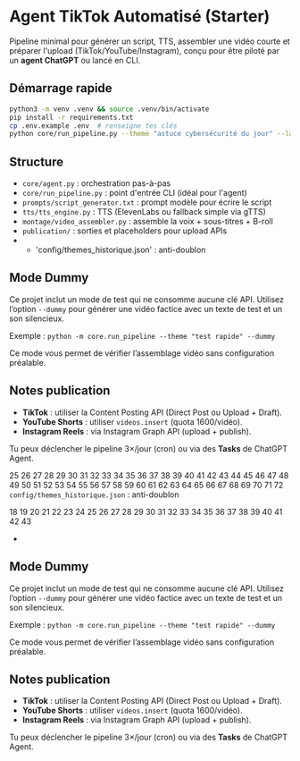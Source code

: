 # Agent TikTok Automatisé (Starter)

Pipeline minimal pour générer un script, TTS, assembler une vidéo courte et préparer l'upload
(TikTok/YouTube/Instagram), conçu pour être piloté par un **agent ChatGPT** ou lancé en CLI.

## Démarrage rapide

```bash
python3 -m venv .venv && source .venv/bin/activate
pip install -r requirements.txt
cp .env.example .env  # renseigne tes clés
python core/run_pipeline.py --theme "astuce cybersécurité du jour" --lang fr
```

## Structure

- `core/agent.py` : orchestration pas-à-pas
- `core/run_pipeline.py` : point d'entrée CLI (idéal pour l'agent)
- `prompts/script_generator.txt` : prompt modèle pour écrire le script
- `tts/tts_engine.py` : TTS (ElevenLabs ou fallback simple via gTTS)
- `montage/video_assembler.py` : assemble la voix + sous-titres + B-roll
- `publication/` : sorties et placeholders pour upload APIs
- - 'config/themes_historique.json' : anti-doublon



## Mode Dummy

Ce projet inclut un mode de test qui ne consomme aucune clé API.
Utilisez l’option `--dummy` pour générer une vidéo factice avec un texte de test et un son silencieux.

Exemple : `python -m core.run_pipeline --theme "test rapide" --dummy`

Ce mode vous permet de vérifier l’assemblage vidéo sans configuration préalable.

## Notes publication

- **TikTok** : utiliser la Content Posting API (Direct Post ou Upload + Draft).
- **YouTube Shorts** : utiliser `videos.insert` (quota 1600/vidéo).
- **Instagram Reels** : via Instagram Graph API (upload + publish).

Tu peux déclencher le pipeline 3×/jour (cron) ou via des **Tasks** de ChatGPT Agent.

  
25
26
27
28
29
30
31
32
33
34
35
36
37
38
39
40
41
42
43
44
45
46
47
48
49
50
51
52
53
54
55
56
57
58
59
60
61
62
63
64
65
66
67
68
69
70
71
72
 `config/themes_historique.json` : anti-doublon

18
19
20
21
22
23
24
25
26
27
28
29
30
31
32
33
34
35
36
37
38
39
40
41
42
43

- 
## Mode Dummy

Ce projet inclut un mode de test qui ne consomme aucune clé API.
Utilisez l’option `--dummy` pour générer une vidéo factice avec un texte de test et un son silencieux.

Exemple : `python -m core.run_pipeline --theme "test rapide" --dummy`

Ce mode vous permet de vérifier l’assemblage vidéo sans configuration préalable.

## Notes publication

- **TikTok** : utiliser la Content Posting API (Direct Post ou Upload + Draft).
- **YouTube Shorts** : utiliser `videos.insert` (quota 1600/vidéo).
- **Instagram Reels** : via Instagram Graph API (upload + publish).

Tu peux déclencher le pipeline 3×/jour (cron) ou via des **Tasks** de ChatGPT Agent.

